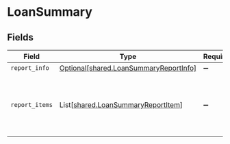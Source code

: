 # LoanSummary


## Fields

| Field                                                                                  | Type                                                                                   | Required                                                                               | Description                                                                            |
| -------------------------------------------------------------------------------------- | -------------------------------------------------------------------------------------- | -------------------------------------------------------------------------------------- | -------------------------------------------------------------------------------------- |
| `report_info`                                                                          | [Optional[shared.LoanSummaryReportInfo]](../../models/shared/loansummaryreportinfo.md) | :heavy_minus_sign:                                                                     | N/A                                                                                    |
| `report_items`                                                                         | List[[shared.LoanSummaryReportItem](../../models/shared/loansummaryreportitem.md)]     | :heavy_minus_sign:                                                                     | Returns a summary of all loan activity for that integration type                       |